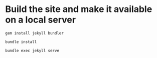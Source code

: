 
# Build the site and make it available on a local server

`gem install jekyll bundler`

`bundle install`

`bundle exec jekyll serve`
